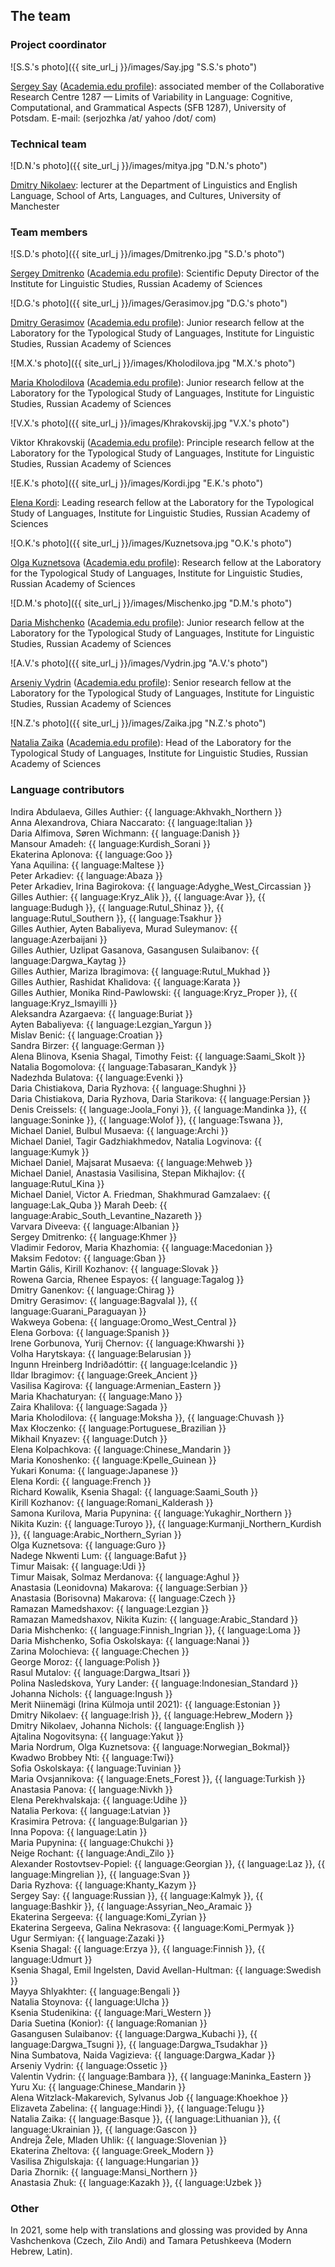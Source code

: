 ## The team

### Project coordinator

![S.S.'s photo]({{ site_url_j }}/images/Say.jpg "S.S.'s photo")

[Sergey Say](https://www.uni-potsdam.de/de/slavische-linguistik/team/dr-sergey-say) ([Academia.edu profile](https://uni-potsdam.academia.edu/SergeySay)): associated member of the Collaborative Research Centre 1287 — Limits of Variability in Language: Cognitive, Computational, and Grammatical Aspects (SFB 1287), University of Potsdam.
E-mail: (serjozhka /at/ yahoo /dot/ com)

### Technical team
![D.N.'s photo]({{ site_url_j }}/images/mitya.jpg "D.N.'s photo")

[Dmitry Nikolaev](https://dnikolaev.com): lecturer at the Department of Linguistics and English Language, School of Arts, Languages, and Cultures, University of Manchester

### Team members

![S.D.'s photo]({{ site_url_j }}/images/Dmitrenko.jpg "S.D.'s photo")

[Sergey Dmitrenko](https://iling.spb.ru/people/dmitrenko.html.ru) ([Academia.edu profile](https://iling-spb.academia.edu/SergeyDmitrenko)): Scientific Deputy Director of the Institute for Linguistic Studies, Russian Academy of Sciences

![D.G.'s photo]({{ site_url_j }}/images/Gerasimov.jpg "D.G.'s photo")

[Dmitry Gerasimov](https://iling.spb.ru/people/gerasimov.html.ru) ([Academia.edu profile](https://iling-spb.academia.edu/DmitryGerasimov)): Junior research fellow at the Laboratory for the Typological Study of Languages, Institute for Linguistic Studies, Russian Academy of Sciences

![M.X.'s photo]({{ site_url_j }}/images/Kholodilova.jpg "M.X.'s photo")

[Maria Kholodilova](https://iling.spb.ru/people/kholodilova.html.ru) ([Academia.edu profile](https://iling-spb.academia.edu/MariaKholodilova)): Junior research fellow at the Laboratory for the Typological Study of Languages, Institute for Linguistic Studies, Russian Academy of Sciences

![V.X.'s photo]({{ site_url_j }}/images/Khrakovskij.jpg "V.X.'s photo")

Viktor Khrakovskij ([Academia.edu profile](https://independent.academia.edu/%D0%92%D0%B8%D0%BA%D1%82%D0%BE%D1%80%D0%A5%D1%80%D0%B0%D0%BA%D0%BE%D0%B2%D1%81%D0%BA%D0%B8%D0%B9)): Principle research fellow at the Laboratory for the Typological Study of Languages, Institute for Linguistic Studies, Russian Academy of Sciences

![E.K.'s photo]({{ site_url_j }}/images/Kordi.jpg "E.K.'s photo")

[Elena Kordi](https://iling.spb.ru/people/kordi.html.ru): Leading research fellow at the Laboratory for the Typological Study of Languages, Institute for Linguistic Studies, Russian Academy of Sciences

![O.K.'s photo]({{ site_url_j }}/images/Kuznetsova.jpg "O.K.'s photo")

[Olga Kuznetsova](https://iling.spb.ru/people/kuznetsova_o.html.ru) ([Academia.edu profile](https://iling-spb.academia.edu/OlgaKouznetsova)): Research fellow at the Laboratory for the Typological Study of Languages, Institute for Linguistic Studies, Russian Academy of Sciences

![D.M.'s photo]({{ site_url_j }}/images/Mischenko.jpg "D.M.'s photo")

[Daria Mishchenko](https://iling.spb.ru/people/mishchenko.html.ru) ([Academia.edu profile](https://iling-spb.academia.edu/DariaMishchenko)): Junior research fellow at the Laboratory for the Typological Study of Languages, Institute for Linguistic Studies, Russian Academy of Sciences

![A.V.'s photo]({{ site_url_j }}/images/Vydrin.jpg "A.V.'s photo")

[Arseniy Vydrin](https://iling.spb.ru/people/vydrin.html.ru) ([Academia.edu profile](https://iling-spb.academia.edu/ArseniyVydrin)): Senior research fellow at the Laboratory for the Typological Study of Languages, Institute for Linguistic Studies, Russian Academy of Sciences

![N.Z.'s photo]({{ site_url_j }}/images/Zaika.jpg "N.Z.'s photo")

[Natalia Zaika](https://iling.spb.ru/people/zaika.html.ru) ([Academia.edu profile](https://iling-spb.academia.edu/%D0%97%D0%B0%D0%B8%D0%BA%D0%B0%D0%9D%D0%B0%D1%82%D0%B0%D0%BB%D1%8C%D1%8F)): Head of the Laboratory for the Typological Study of Languages, Institute for Linguistic Studies, Russian Academy of Sciences

### Language contributors

Indira Abdulaeva, Gilles Authier: {{ language:Akhvakh_Northern }}  
Anna Alexandrova, Chiara Naccarato: {{ language:Italian }}  
Daria Alfimova, Søren Wichmann: {{ language:Danish }}  
Mansour Amadeh: {{ language:Kurdish_Sorani }}  
Ekaterina Aplonova: {{ language:Goo }}  
Yana Aquilina: {{ language:Maltese }}  
Peter Arkadiev: {{ language:Abaza }}  
Peter Arkadiev, Irina Bagirokova: {{ language:Adyghe_West_Circassian }}  
Gilles Authier: {{ language:Kryz_Alik }}, {{ language:Avar }}, {{ language:Budugh }}, {{ language:Rutul_Shinaz }}, {{ language:Rutul_Southern }}, {{ language:Tsakhur }}  
Gilles Authier, Ayten Babaliyeva, Murad Suleymanov: {{ language:Azerbaijani }}  
Gilles Authier, Uzlipat Gasanova, Gasangusen Sulaibanov: {{ language:Dargwa_Kaytag }}  
Gilles Authier, Mariza Ibragimova: {{ language:Rutul_Mukhad }}  
Gilles Authier, Rashidat Khalidova: {{ language:Karata }}  
Gilles Authier, Monika Rind-Pawlowski: {{ language:Kryz_Proper }}, {{ language:Kryz_Ismayilli }}  
Aleksandra Azargaeva: {{ language:Buriat }}  
Ayten Babaliyeva: {{ language:Lezgian_Yargun }}  
Mislav Benić: {{ language:Croatian }}  
Sandra Birzer: {{ language:German }}  
Alena Blinova, Ksenia Shagal, Timothy Feist: {{ language:Saami_Skolt }}  
Natalia Bogomolova: {{ language:Tabasaran_Kandyk }}   
Nadezhda Bulatova: {{ language:Evenki }}  
Daria Chistiakova, Daria Ryzhova: {{ language:Shughni }}  
Daria Chistiakova, Daria Ryzhova, Daria Starikova: {{ language:Persian }}  
Denis Creissels: {{ language:Joola_Fonyi }}, {{ language:Mandinka }}, {{ language:Soninke }}, {{ language:Wolof }}, {{ language:Tswana }},   
Michael Daniel, Bulbul Musaeva: {{ language:Archi }}  
Michael Daniel, Tagir Gadzhiakhmedov, Natalia Logvinova: {{ language:Kumyk }}  
Michael Daniel, Majsarat Musaeva: {{ language:Mehweb }}  
Michael Daniel, Anastasia Vasilisina, Stepan Mikhajlov: {{ language:Rutul_Kina }}  
Michael Daniel, Victor A. Friedman, Shakhmurad Gamzalaev: {{ language:Lak_Quba }}
Marah Deeb: {{ language:Arabic_South_Levantine_Nazareth }}  
Varvara Diveeva: {{ language:Albanian }}  
Sergey Dmitrenko: {{ language:Khmer }}  
Vladimir Fedorov, Maria Khazhomia: {{ language:Macedonian }}  
Maksim Fedotov: {{ language:Gban }}  
Martin Gális, Kirill Kozhanov: {{ language:Slovak }}  
Rowena Garcia, Rhenee Espayos: {{ language:Tagalog }}  
Dmitry Ganenkov:  {{ language:Chirag }}  
Dmitry Gerasimov: {{ language:Bagvalal }}, {{ language:Guarani_Paraguayan }}  
Wakweya Gobena:  {{ language:Oromo_West_Central }}  
Elena Gorbova: {{ language:Spanish }}  
Irene Gorbunova, Yurij Chernov:  {{ language:Khwarshi }}  
Volha Harytskaya: {{ language:Belarusian }}  
Ingunn Hreinberg Indriðadóttir: {{ language:Icelandic }}  
Ildar Ibragimov: {{ language:Greek_Ancient }}  
Vasilisa Kagirova: {{ language:Armenian_Eastern }}  
Maria Khachaturyan: {{ language:Mano }}  
Zaira Khalilova: {{ language:Sagada }}  
Maria Kholodilova: {{ language:Moksha }}, {{ language:Chuvash }}  
Max Kłoczenko: {{ language:Portuguese_Brazilian }}  
Mikhail Knyazev: {{ language:Dutch }}  
Elena Kolpachkova: {{ language:Chinese_Mandarin }}  
Maria Konoshenko: {{ language:Kpelle_Guinean }}  
Yukari Konuma: {{ language:Japanese }}  
Elena Kordi: {{ language:French }}  
Richard Kowalik, Ksenia Shagal: {{ language:Saami_South }}  
Kirill Kozhanov: {{ language:Romani_Kalderash }}  
Samona Kurilova, Maria Pupynina: {{ language:Yukaghir_Northern }}  
Nikita Kuzin: {{ language:Turoyo }},  {{ language:Kurmanji_Northern_Kurdish }},  {{ language:Arabic_Northern_Syrian }}  
Olga Kuznetsova: {{ language:Guro }}  
Nadege Nkwenti Lum:  {{ language:Bafut }}  
Timur Maisak: {{ language:Udi }}  
Timur Maisak, Solmaz Merdanova: {{ language:Aghul }}  
Anastasia (Leonidovna) Makarova: {{ language:Serbian }}  
Anastasia (Borisovna) Makarova: {{ language:Czech }}  
Ramazan Mamedshaxov: {{ language:Lezgian }}  
Ramazan Mamedshaxov, Nikita Kuzin: {{ language:Arabic_Standard }}  
Daria Mishchenko: {{ language:Finnish_Ingrian }}, {{ language:Loma }}  
Daria Mishchenko, Sofia Oskolskaya: {{ language:Nanai }}  
Zarina Molochieva: {{ language:Chechen }}  
George Moroz: {{ language:Polish }}  
Rasul Mutalov: {{ language:Dargwa_Itsari }}  
Polina Nasledskova, Yury Lander: {{ language:Indonesian_Standard }}
Johanna Nichols: {{ language:Ingush }}  
Merit Niinemägi (Irina Külmoja until 2021): {{ language:Estonian }}  
Dmitry Nikolaev: {{ language:Irish }}, {{ language:Hebrew_Modern }}  
Dmitry Nikolaev, Johanna Nichols: {{ language:English }}  
Ajtalina Nogovitsyna: {{ language:Yakut }}  
Maria Nordrum, Olga Kuznetsova: {{ language:Norwegian_Bokmal}}  
Kwadwo Brobbey Nti: {{ language:Twi}}  
Sofia Oskolskaya: {{ language:Tuvinian }}  
Maria Ovsjannikova: {{ language:Enets_Forest }}, {{ language:Turkish }}  
Anastasia Panova: {{ language:Nivkh }}  
Elena Perekhvalskaja: {{ language:Udihe }}  
Natalia Perkova: {{ language:Latvian }}  
Krasimira Petrova: {{ language:Bulgarian }}  
Inna Popova: {{ language:Latin }}  
Maria Pupynina: {{ language:Chukchi }}  
Neige Rochant: {{ language:Andi_Zilo }}  
Alexander Rostovtsev-Popiel: {{ language:Georgian }},  {{ language:Laz }},  {{ language:Mingrelian }},   {{ language:Svan }}  
Daria Ryzhova: {{ language:Khanty_Kazym }}  
Sergey Say: {{ language:Russian }}, {{ language:Kalmyk }}, {{ language:Bashkir }}, {{ language:Assyrian_Neo_Aramaic }}  
Ekaterina Sergeeva: {{ language:Komi_Zyrian }}  
Ekaterina Sergeeva, Galina Nekrasova: {{ language:Komi_Permyak }}  
Ugur Sermiyan: {{ language:Zazaki }}  
Ksenia Shagal: {{ language:Erzya }}, {{ language:Finnish }}, {{ language:Udmurt }}  
Ksenia Shagal, Emil Ingelsten, David Avellan-Hultman: {{ language:Swedish }}  
Mayya Shlyakhter: {{ language:Bengali }}  
Natalia Stoynova: {{ language:Ulcha }}  
Ksenia Studenikina: {{ language:Mari_Western }}  
Daria Suetina (Konior): {{ language:Romanian }}  
Gasangusen Sulaibanov:  {{ language:Dargwa_Kubachi }}, {{ language:Dargwa_Tsugni }}, {{ language:Dargwa_Tsudakhar }}  
Nina Sumbatova, Naida Vagizieva:  {{ language:Dargwa_Kadar }}  
Arseniy Vydrin: {{ language:Ossetic }}  
Valentin Vydrin: {{ language:Bambara }}, {{ language:Maninka_Eastern }}  
Yuru Xu: {{ language:Chinese_Mandarin }}  
Alena Witzlack-Makarevich, Sylvanus Job {{ language:Khoekhoe }}  
Elizaveta Zabelina: {{ language:Hindi }},  {{ language:Telugu }}  
Natalia Zaika: {{ language:Basque }}, {{ language:Lithuanian }}, {{ language:Ukrainian }}, {{ language:Gascon }}  
Andreja Žele, Mladen Uhlik: {{ language:Slovenian }}  
Ekaterina Zheltova: {{ language:Greek_Modern }}  
Vasilisa Zhigulskaja: {{ language:Hungarian }}  
Daria Zhornik: {{ language:Mansi_Northern }}  
Anastasia Zhuk: {{ language:Kazakh }}, {{ language:Uzbek }}   

### Other

In 2021, some help with translations and glossing was provided by Anna Vashchenkova (Czech, Zilo Andi) and Tamara Petushkeeva (Modern Hebrew, Latin).  
